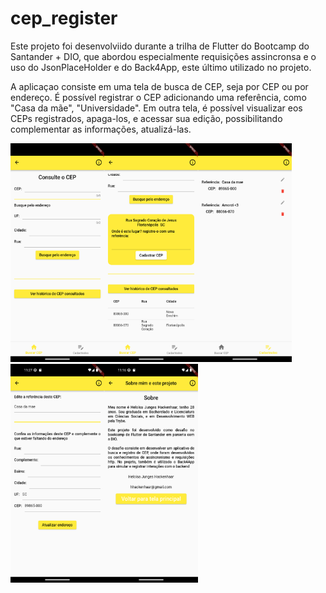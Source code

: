 # cep_register

Este projeto foi desenvolviido durante a trilha de Flutter do Bootcamp do Santander + DIO, que abordou especialmente requisições assincronsa e o uso do JsonPlaceHolder e do Back4App, este último utilizado no projeto.

A aplicaçao consiste em uma tela de busca de CEP, seja por CEP ou por endereço.
É possível registrar o CEP adicionando uma referência, como "Casa da mãe", "Universidade". 
Em outra tela, é possível visualizar eos CEPs registrados, apaga-los, e acessar sua edição, possibilitando complementar as informações, atualizá-las.

<table>
  <tr>
<img src="/lib/images_app/home_screen.png" width="150" height="350">
<img src="/lib/images_app/search_result.png" width="150" height="350">
<img src="/lib/images_app/registered_ceps_creen.png" width="150" height="350">
<img src="/lib/images_app/edit_screen.png" width="150" height="350">
<img src="/lib/images_app/about_screen.png" width="150" height="350">
  </tr>
</table>